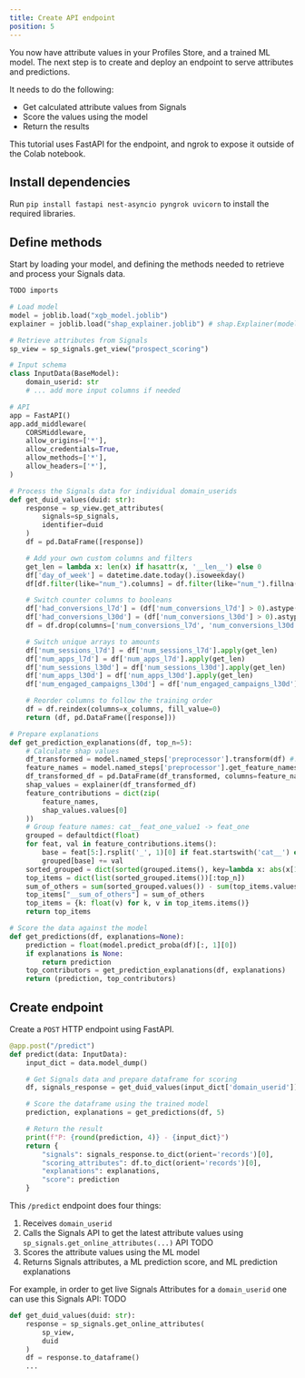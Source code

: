 ```yaml
---
title: Create API endpoint
position: 5
---
```


You now have attribute values in your Profiles Store, and a trained ML model. The next step is to create and deploy an endpoint to serve attributes and predictions.

It needs to do the following:
* Get calculated attribute values from Signals
* Score the values using the model
* Return the results

This tutorial uses FastAPI for the endpoint, and ngrok to expose it outside of the Colab notebook.

## Install dependencies

Run `pip install fastapi nest-asyncio pyngrok uvicorn` to install the required libraries.

## Define methods

Start by loading your model, and defining the methods needed to retrieve and process your Signals data.

```python
TODO imports

# Load model
model = joblib.load("xgb_model.joblib")
explainer = joblib.load("shap_explainer.joblib") # shap.Explainer(model.named_steps['classifier'])

# Retrieve attributes from Signals
sp_view = sp_signals.get_view("prospect_scoring")

# Input schema
class InputData(BaseModel):
    domain_userid: str
    # ... add more input columns if needed

# API
app = FastAPI()
app.add_middleware(
    CORSMiddleware,
    allow_origins=['*'],
    allow_credentials=True,
    allow_methods=['*'],
    allow_headers=['*'],
)

# Process the Signals data for individual domain_userids
def get_duid_values(duid: str):
    response = sp_view.get_attributes(
        signals=sp_signals,
        identifier=duid
    )
    df = pd.DataFrame([response])

    # Add your own custom columns and filters
    get_len = lambda x: len(x) if hasattr(x, '__len__') else 0
    df['day_of_week'] = datetime.date.today().isoweekday()
    df[df.filter(like="num_").columns] = df.filter(like="num_").fillna(0)

    # Switch counter columns to booleans
    df['had_conversions_l7d'] = (df['num_conversions_l7d'] > 0).astype(int)
    df['had_conversions_l30d'] = (df['num_conversions_l30d'] > 0).astype(int)
    df = df.drop(columns=['num_conversions_l7d', 'num_conversions_l30d'])

    # Switch unique arrays to amounts
    df['num_sessions_l7d'] = df['num_sessions_l7d'].apply(get_len)
    df['num_apps_l7d'] = df['num_apps_l7d'].apply(get_len)
    df['num_sessions_l30d'] = df['num_sessions_l30d'].apply(get_len)
    df['num_apps_l30d'] = df['num_apps_l30d'].apply(get_len)
    df['num_engaged_campaigns_l30d'] = df['num_engaged_campaigns_l30d'].apply(get_len)

    # Reorder columns to follow the training order
    df = df.reindex(columns=x_columns, fill_value=0)
    return (df, pd.DataFrame([response]))

# Prepare explanations
def get_prediction_explanations(df, top_n=5):
    # Calculate shap values
    df_transformed = model.named_steps['preprocessor'].transform(df) #.toarray()
    feature_names = model.named_steps['preprocessor'].get_feature_names_out()
    df_transformed_df = pd.DataFrame(df_transformed, columns=feature_names)
    shap_values = explainer(df_transformed_df)
    feature_contributions = dict(zip(
        feature_names,
        shap_values.values[0]
    ))
    # Group feature names: cat__feat_one_value1 -> feat_one
    grouped = defaultdict(float)
    for feat, val in feature_contributions.items():
        base = feat[5:].rsplit('_', 1)[0] if feat.startswith('cat__') else feat.split('__', 1)[1]
        grouped[base] += val
    sorted_grouped = dict(sorted(grouped.items(), key=lambda x: abs(x[1]), reverse=True))
    top_items = dict(list(sorted_grouped.items())[:top_n])
    sum_of_others = sum(sorted_grouped.values()) - sum(top_items.values())
    top_items["__sum_of_others"] = sum_of_others
    top_items = {k: float(v) for k, v in top_items.items()}
    return top_items

# Score the data against the model
def get_predictions(df, explanations=None):
    prediction = float(model.predict_proba(df)[:, 1][0])
    if explanations is None:
        return prediction
    top_contributors = get_prediction_explanations(df, explanations)
    return (prediction, top_contributors)
```

## Create endpoint

Create a `POST` HTTP endpoint using FastAPI.

```python
@app.post("/predict")
def predict(data: InputData):
    input_dict = data.model_dump()

    # Get Signals data and prepare dataframe for scoring
    df, signals_response = get_duid_values(input_dict['domain_userid'])

    # Score the dataframe using the trained model
    prediction, explanations = get_predictions(df, 5)

    # Return the result
    print(f"P: {round(prediction, 4)} - {input_dict}")
    return {
        "signals": signals_response.to_dict(orient='records')[0],
        "scoring_attributes": df.to_dict(orient='records')[0],
        "explanations": explanations,
        "score": prediction
    }
```

This `/predict` endpoint does four things:

1. Receives `domain_userid`
2. Calls the Signals API to get the latest attribute values using `sp_signals.get_online_attributes(...)` API TODO
3. Scores the attribute values using the ML model
4. Returns Signals attributes, a ML prediction score, and ML prediction explanations

For example, in order to get live Signals Attributes for a `domain_userid` one can use this Signals API: TODO

```python
def get_duid_values(duid: str):
    response = sp_signals.get_online_attributes(
        sp_view,
        duid
    )
    df = response.to_dataframe()
    ...
```
